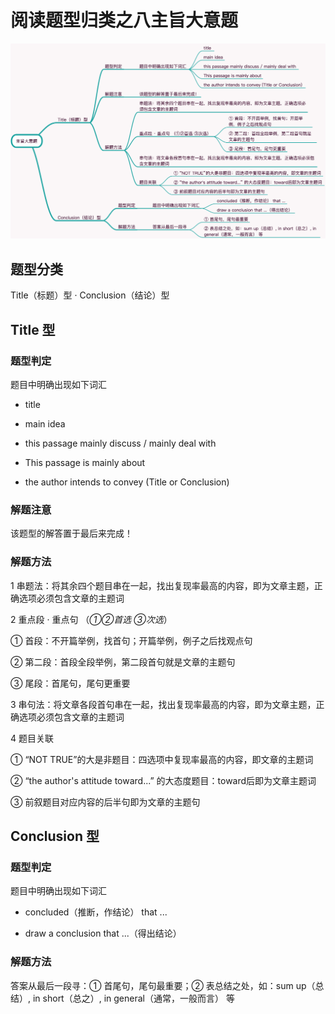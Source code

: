 # 阅读题型归类之八主旨大意题

![主旨大意题](images/主旨大意题.png)

## 题型分类

Title（标题）型 · Conclusion（结论）型

## Title 型

### 题型判定

题目中明确出现如下词汇

- title

- main idea

- this passage mainly discuss / mainly deal with

- This passage is mainly about

- the author intends to convey (Title or Conclusion)

### 解题注意

该题型的解答置于最后来完成！

### 解题方法

1 串题法：将其余四个题目串在一起，找出复现率最高的内容，即为文章主题，正确选项必须包含文章的主题词

2 重点段 · 重点句 （*①②首选 ③次选*）

① 首段：不开篇举例，找首句；开篇举例，例子之后找观点句

② 第二段：首段全段举例，第二段首句就是文章的主题句

③ 尾段：首尾句，尾句更重要

3 串句法：将文章各段首句串在一起，找出复现率最高的内容，即为文章主题，正确选项必须包含文章的主题词

4 题目关联

① “NOT TRUE”的大是非题目：四选项中复现率最高的内容，即文章的主题词

② “the author's attitude toward...” 的大态度题目：toward后即为文章主题词

③ 前叙题目对应内容的后半句即为文章的主题句

## Conclusion 型

### 题型判定

题目中明确出现如下词汇

- concluded（推断，作结论） that ...

- draw a conclusion that ...（得出结论）

### 解题方法

答案从最后一段寻：① 首尾句，尾句最重要；② 表总结之处，如：sum up（总结）, in short（总之）, in general（通常，一般而言） 等
